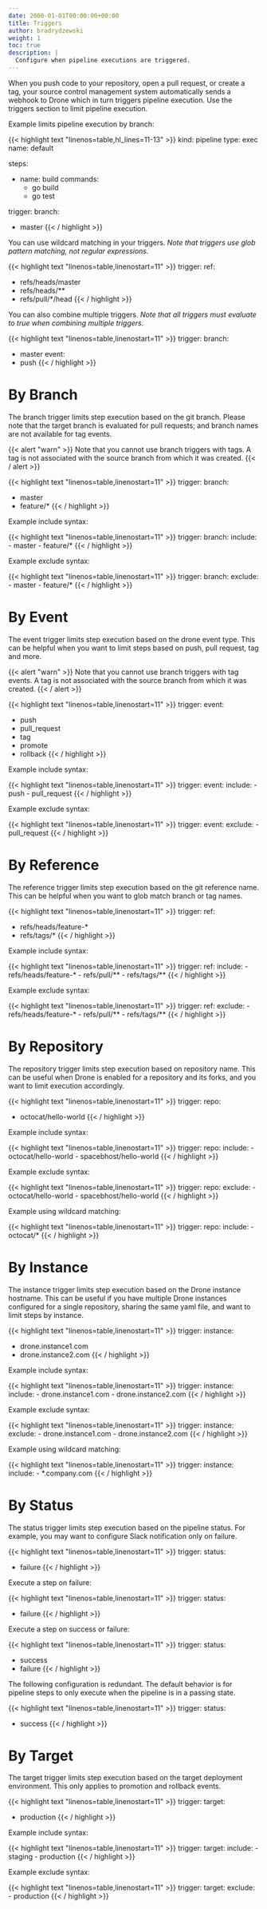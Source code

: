 ```yaml
---
date: 2000-01-01T00:00:00+00:00
title: Triggers
author: bradrydzewski
weight: 1
toc: true
description: |
  Configure when pipeline executions are triggered.
---
```


When you push code to your repository, open a pull request, or create a tag, your source control management system automatically sends a webhook to Drone which in turn triggers pipeline execution. Use the triggers section to limit pipeline execution.

Example limits pipeline execution by branch:

{{< highlight text "linenos=table,hl_lines=11-13" >}}
kind: pipeline
type: exec
name: default

steps:
- name: build
  commands:
  - go build
  - go test

trigger:
  branch:
  - master
{{< / highlight >}}

You can use wildcard matching in your triggers. _Note that triggers use glob pattern matching, not regular expressions._

{{< highlight text "linenos=table,linenostart=11" >}}
trigger:
  ref:
  - refs/heads/master
  - refs/heads/**
  - refs/pull/*/head
{{< / highlight >}}

You can also combine multiple triggers. _Note that all triggers must evaluate to true when combining multiple triggers._

{{< highlight text "linenos=table,linenostart=11" >}}
trigger:
  branch:
  - master
  event:
  - push
{{< / highlight >}}

# By Branch

The branch trigger limits step execution based on the git branch. Please note that the target branch is evaluated for pull requests; and branch names are not available for tag events.

{{< alert "warn" >}}
Note that you cannot use branch triggers with tags. A tag is not associated with the source branch from which it was created.
{{< / alert >}}

{{< highlight text "linenos=table,linenostart=11" >}}
trigger:
  branch:
  - master
  - feature/*
{{< / highlight >}}

Example include syntax:

{{< highlight text "linenos=table,linenostart=11" >}}
trigger:
  branch:
    include:
    - master
    - feature/*
{{< / highlight >}}

Example exclude syntax:

{{< highlight text "linenos=table,linenostart=11" >}}
trigger:
  branch:
    exclude:
    - master
    - feature/*
{{< / highlight >}}

# By Event

The event trigger limits step execution based on the drone event type. This can be helpful when you want to limit steps based on push, pull request, tag and more.

{{< alert "warn" >}}
Note that you cannot use branch triggers with tag events. A tag is not associated with the source branch from which it was created.
{{< / alert >}}

{{< highlight text "linenos=table,linenostart=11" >}}
trigger:
  event:
  - push
  - pull_request
  - tag
  - promote
  - rollback
{{< / highlight >}}

Example include syntax:

{{< highlight text "linenos=table,linenostart=11" >}}
trigger:
  event:
    include:
    - push
    - pull_request
{{< / highlight >}}

Example exclude syntax:

{{< highlight text "linenos=table,linenostart=11" >}}
trigger:
  event:
    exclude:
    - pull_request
{{< / highlight >}}

# By Reference

The reference trigger limits step execution based on the git reference name. This can be helpful when you want to glob match branch or tag names.

{{< highlight text "linenos=table,linenostart=11" >}}
trigger:
  ref:
  - refs/heads/feature-*
  - refs/tags/*
{{< / highlight >}}

Example include syntax:

{{< highlight text "linenos=table,linenostart=11" >}}
trigger:
  ref:
    include:
    - refs/heads/feature-*
    - refs/pull/**
    - refs/tags/**
{{< / highlight >}}

Example exclude syntax:

{{< highlight text "linenos=table,linenostart=11" >}}
trigger:
  ref:
    exclude:
    - refs/heads/feature-*
    - refs/pull/**
    - refs/tags/**
{{< / highlight >}}

# By Repository

The repository trigger limits step execution based on repository name. This can be useful when Drone is enabled for a repository and its forks, and you want to limit execution accordingly.

{{< highlight text "linenos=table,linenostart=11" >}}
trigger:
  repo:
  - octocat/hello-world
{{< / highlight >}}

Example include syntax:

{{< highlight text "linenos=table,linenostart=11" >}}
trigger:
  repo:
    include:
    - octocat/hello-world
    - spacebhost/hello-world
{{< / highlight >}}

Example exclude syntax:

{{< highlight text "linenos=table,linenostart=11" >}}
trigger:
  repo:
    exclude:
    - octocat/hello-world
    - spacebhost/hello-world
{{< / highlight >}}

Example using wildcard matching:

{{< highlight text "linenos=table,linenostart=11" >}}
trigger:
  repo:
    include:
    - octocat/*
{{< / highlight >}}

# By Instance

The instance trigger limits step execution based on the Drone instance hostname. This can be useful if you have multiple Drone instances configured for a single repository, sharing the same yaml file, and want to limit steps by instance.

{{< highlight text "linenos=table,linenostart=11" >}}
trigger:
  instance:
  - drone.instance1.com
  - drone.instance2.com
{{< / highlight >}}

Example include syntax:

{{< highlight text "linenos=table,linenostart=11" >}}
trigger:
  instance:
    include:
    - drone.instance1.com
    - drone.instance2.com
{{< / highlight >}}

Example exclude syntax:

{{< highlight text "linenos=table,linenostart=11" >}}
trigger:
  instance:
    exclude:
    - drone.instance1.com
    - drone.instance2.com
{{< / highlight >}}

Example using wildcard matching:

{{< highlight text "linenos=table,linenostart=11" >}}
trigger:
  instance:
    include:
    - *.company.com
{{< / highlight >}}

# By Status

The status trigger limits step execution based on the pipeline status. For example, you may want to configure Slack notification only on failure.

{{< highlight text "linenos=table,linenostart=11" >}}
trigger:
  status:
  - failure
{{< / highlight >}}

Execute a step on failure:

{{< highlight text "linenos=table,linenostart=11" >}}
trigger:
  status:
  - failure
{{< / highlight >}}

Execute a step on success or failure:

{{< highlight text "linenos=table,linenostart=11" >}}
trigger:
  status:
  - success
  - failure
{{< / highlight >}}

The following configuration is redundant. The default behavior is for pipeline steps to only execute when the pipeline is in a passing state.

{{< highlight text "linenos=table,linenostart=11" >}}
trigger:
  status:
  - success
{{< / highlight >}}

# By Target

The target trigger limits step execution based on the target deployment environment. This only applies to promotion and rollback events.

{{< highlight text "linenos=table,linenostart=11" >}}
trigger:
  target:
  - production
{{< / highlight >}}

Example include syntax:

{{< highlight text "linenos=table,linenostart=11" >}}
trigger:
  target:
    include:
    - staging
    - production
{{< / highlight >}}

Example exclude syntax:

{{< highlight text "linenos=table,linenostart=11" >}}
trigger:
  target:
    exclude:
    - production
{{< / highlight >}}